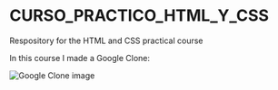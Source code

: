 # CURSO_PRACTICO_HTML_Y_CSS
Respository for the HTML and CSS practical course

In this course I made a Google Clone:

<img src="https://i.ibb.co/wBmyBMg/1er-google-clone.png" alt="Google Clone image"/>
